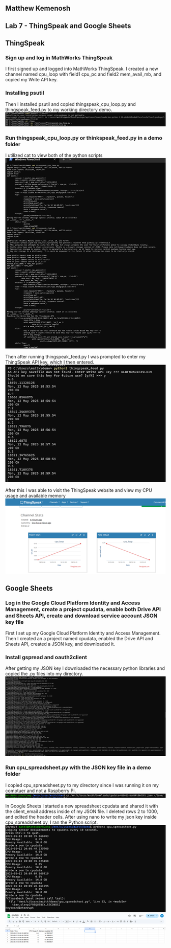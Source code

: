## Matthew Kemenosh
## Lab 7 -  ThingSpeak and Google Sheets
## ThingSpeak
### Sign up and log in MathWorks ThingSpeak
I first signed up and logged into MathWorks ThingSpeak. I created a  new channel named cpu_loop with field1 cpu_pc and field2 mem_avail_mb, and copied my Write API key.
### Installing psutil
Then I installed psutil and copied thingspeak_cpu_loop.py and thingspeak_feed.py to my working directory demo.
![screenshot of installing)](https://github.com/MattKemKH/CPE322/blob/main/Lab7/pics/instalcps.png)
### Run thingspeak_cpu_loop.py or thinkspeak_feed.py in a demo folder
I utilized cat to view both of the python scripts
![screenshot of installing)](https://github.com/MattKemKH/CPE322/blob/main/Lab7/pics/cats.png)

Then after running thingspeak_feed.py I was prompted to enter my ThingSpeak API key, which I then entered.
![screenshot of installing)](https://github.com/MattKemKH/CPE322/blob/main/Lab7/pics/tsfeed.png)

After this I was able to visit the ThingSpeak website and view my CPU usage and available memory
![screenshot of installing)](https://github.com/MattKemKH/CPE322/blob/main/Lab7/pics/cpus.png)
## Google Sheets
### Log in the Google Cloud Platform Identity and Access Management, create a project cpudata, enable both Drive API and Sheets API, create and download service account JSON key file
First I set up my Google Cloud Platform Identity and Access Management. Then I created an a project named cpudata, enabled the Drive API and Sheets API, created a JSON key, and downloaded it.
### Install gspread and oauth2client
After getting my JSON key I downloaded the necessary python libraries and copied the .py files into my directory.
![screenshot of installing)](https://github.com/MattKemKH/CPE322/blob/main/Lab7/pics/gspreadinst.png)

### Run cpu_spreadsheet.py with the JSON key file in a demo folder
I copied cpu_spreadsheet.py to my directory since I was running it on my comptuer and not a Raspberry Pi.
![screenshot of installing)](https://github.com/MattKemKH/CPE322/blob/main/Lab7/pics/jsoncp.png)

In Google Sheets I started a new spreadsheet cpudata and shared it with the client_email address inside of my JSON file. I deleted rows 2 to 1000, and edited the header cells. After using nano to write my json key inside cpu_spreadsheet.py, I ran the Python script.
![screenshot of installing)](https://github.com/MattKemKH/CPE322/blob/main/Lab7/pics/cpurun.png)
![screenshot of installing)](https://github.com/MattKemKH/CPE322/blob/main/Lab7/pics/sheets.png)
